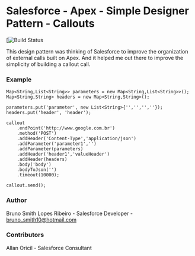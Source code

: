 # Salesforce - Apex - Simple Designer Pattern - Callouts

[![Build Status](https://travis-ci.org/joemccann/dillinger)

This design pattern was thinking of Salesforce to improve the organization of external calls built on Apex. And it helped me out there to improve the simplicity of building a callout call.

### Example
```apex
Map<String,List<String>> parameters = new Map<String,List<String>>();
Map<String,String> headers = new Map<String,String>();

parameters.put('parameter', new List<String>{'','','',''});                
headers.put('header', 'header');

callout
    .endPoint('http://www.google.com.br')        	      
    .method('POST')            
    .addHeader('Content-Type','application/json')
    .addParameter('parameter1','')
    .addParameter(parameters)
    .addHeader('header1','valueHeader')
    .addHeader(headers)
    .body('body')
    .bodyToJson('')
    .timeout(10000);

callout.send();

```
### Author
Bruno Smith Lopes Ribeiro - Salesforce Developer - bruno_smith10@hotmail.com

### Contributors
Allan Oricil - Salesforce Consultant
